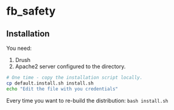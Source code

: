 # fb_safety

## Installation
You need:
1. Drush
2. Apache2 server configured to the directory.

```bash
# One time - copy the installation script locally.
cp default.install.sh install.sh
echo "Edit the file with you credentials"
```

Every time you want to re-build the distribution: ``bash install.sh``
